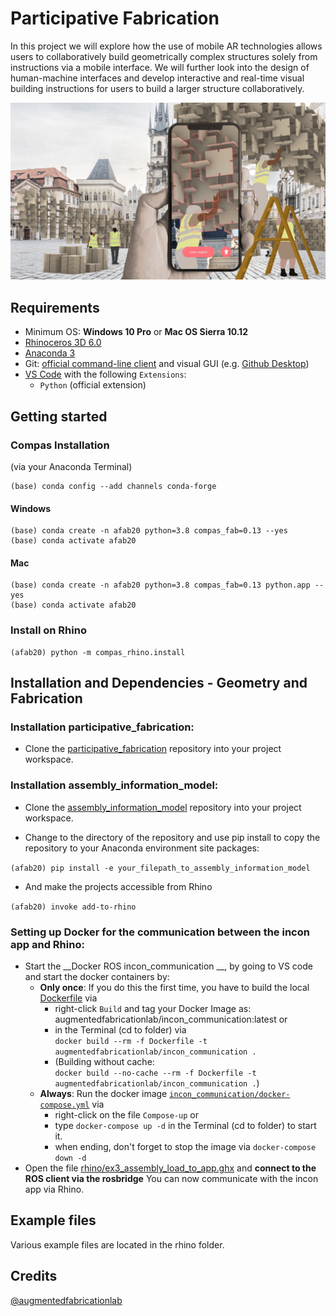 
# Participative Fabrication


In this project we will explore how the use of mobile AR technologies allows users to collaboratively build geometrically complex structures solely from instructions via a mobile interface. We will further look into the design of human-machine interfaces and develop interactive and real-time visual building instructions for users to build a larger structure collaboratively. 

![Participative_Fabrication](/docs/images/participative_building.jpg)


## Requirements

* Minimum OS: **Windows 10 Pro** or **Mac OS Sierra 10.12**
* [Rhinoceros 3D 6.0](https://www.rhino3d.com/)
* [Anaconda 3](https://www.anaconda.com/products/individual)
* Git: [official command-line client](https://git-scm.com/) and visual GUI (e.g. [Github Desktop](https://desktop.github.com/))
* [VS Code](https://code.visualstudio.com/) with the following `Extensions`:
  * `Python` (official extension)



## Getting started

### Compas Installation 
(via your Anaconda Terminal)
    
    (base) conda config --add channels conda-forge

#### Windows
    (base) conda create -n afab20 python=3.8 compas_fab=0.13 --yes
    (base) conda activate afab20

#### Mac
    (base) conda create -n afab20 python=3.8 compas_fab=0.13 python.app --yes
    (base) conda activate afab20

### Install on Rhino

    (afab20) python -m compas_rhino.install

## Installation and Dependencies - Geometry and Fabrication

### Installation participative_fabrication:

* Clone the [participative_fabrication](https://github.com/augmentedfabricationlab/participative_fabrication) repository into your project workspace.

### Installation assembly_information_model:

* Clone the [assembly_information_model](https://github.com/augmentedfabricationlab/assembly_information_model) repository into your project workspace.

* Change to the directory of the repository and use pip install to copy the repository to your Anaconda environment site packages: 

`(afab20) pip install -e your_filepath_to_assembly_information_model`    

* And make the projects accessible from Rhino 

`(afab20) invoke add-to-rhino`

### Setting up Docker for the communication between the incon app and Rhino:

* Start the __Docker ROS incon_communication __, by going to VS code and start the docker containers by:
  * __Only once__: If you do this the first time, you have to build the local [Dockerfile](docker\docker-images\Dockerfile) via 
    * right-click `Build` and tag your Docker Image as: augmentedfabricationlab/incon_communication:latest or 
    * in the Terminal (cd to folder) via<br/> `docker build --rm -f Dockerfile -t augmentedfabricationlab/incon_communication .` 
    * (Building without cache:<br/> `docker build --no-cache --rm -f Dockerfile -t augmentedfabricationlab/incon_communication .`)
  * __Always__: Run the docker image [`incon_communication/docker-compose.yml`](docker/ros-systems/incon_communication/docker-compose.yml) via 
    * right-click on the file `Compose-up` or 
    * type `docker-compose up -d` in the Terminal (cd to folder) to start it.
    * when ending, don't forget to stop the image via `docker-compose down -d`
* Open the file [rhino/ex3_assembly_load_to_app.ghx](rhino/ex3_assembly_load_to_app.ghx) and __connect to the ROS client via the rosbridge__ You can now communicate with the incon app via Rhino.

## Example files

Various example files are located in the rhino folder.

## Credits

[@augmentedfabricationlab](https://github.com/augmentedfabricationlab)
